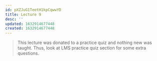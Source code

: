 ```yaml
---
id: pXZJuG1TeetH1kpCqwwYD
title: Lecture 9
desc: ''
updated: 1632914677448
created: 1632914677448
---
```


> This lecture was donated to a practice quiz and nothing new was taught. Thus, look at LMS practice quiz section for some extra questions.

